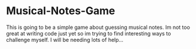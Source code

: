 # Musical-Notes-Game

This is going to be a simple game about guessing musical notes. Im not too great at writing code just yet so im trying to find interesting ways
to challenge myself. I will be needing lots of help...
